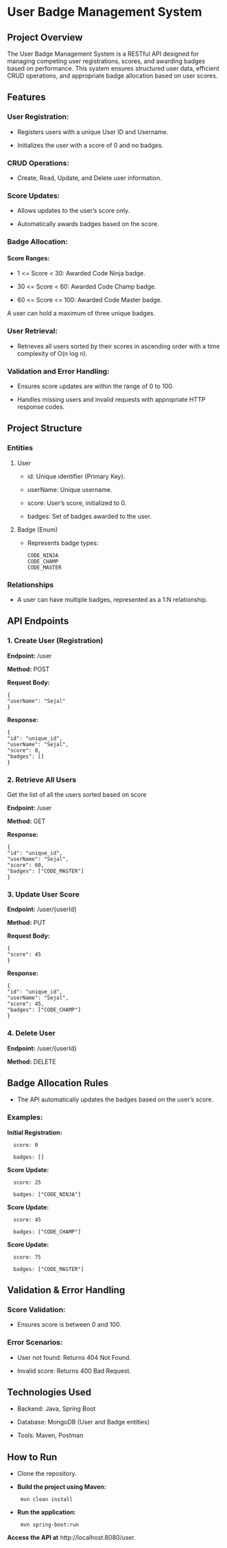 # User Badge Management System

## Project Overview

The User Badge Management System is a RESTful API designed for managing competing user registrations, scores, and awarding badges based on performance. This system ensures structured user data, efficient CRUD operations, and appropriate badge allocation based on user scores.

## Features

### User Registration:

- Registers users with a unique User ID and Username.

- Initializes the user with a score of 0 and no badges.

### CRUD Operations:

- Create, Read, Update, and Delete user information.

### Score Updates:

- Allows updates to the user’s score only.

- Automatically awards badges based on the score.

### Badge Allocation:

#### Score Ranges:

- 1 <= Score < 30: Awarded Code Ninja badge.

- 30 <= Score < 60: Awarded Code Champ badge.

- 60 <= Score <= 100: Awarded Code Master badge.

A user can hold a maximum of three unique badges.

### User Retrieval:

- Retrieves all users sorted by their scores in ascending order with a time complexity of O(n log n).

### Validation and Error Handling:

- Ensures score updates are within the range of 0 to 100.

- Handles missing users and invalid requests with appropriate HTTP response codes.

## Project Structure

### Entities

1. User

    - id: Unique identifier (Primary Key).

    - userName: Unique username.

    - score: User’s score, initialized to 0.

    - badges: Set of badges awarded to the user.

2. Badge (Enum)

    - Represents badge types:

          CODE_NINJA
          CODE_CHAMP
          CODE_MASTER

### Relationships

- A user can have multiple badges, represented as a 1:N relationship.

## API Endpoints

### 1. Create User (Registration)

**Endpoint:** /user

**Method:** POST

**Request Body:**

```
{
"userName": "Sejal"
}
```

**Response:**

```
{
"id": "unique_id",
"userName": "Sejal",
"score": 0,
"badges": []
}
```

### 2. Retrieve All Users

Get the list of all the users sorted based on score

**Endpoint:** /user

**Method:** GET

**Response:**

```
{
"id": "unique_id",
"userName": "Sejal",
"score": 60,
"badges": ["CODE_MASTER"]
}
```

### 3. Update User Score

**Endpoint:** /user/{userId}

**Method:** PUT

**Request Body:**

```
{
"score": 45
}
```

**Response:**

```
{
"id": "unique_id",
"userName": "Sejal",
"score": 45,
"badges": ["CODE_CHAMP"]
}
```

### 4. Delete User

**Endpoint:** /user/{userId}

**Method:** DELETE


## Badge Allocation Rules

- The API automatically updates the badges based on the user’s score.

### **Examples:**

**Initial Registration:**

      score: 0

      badges: []

   **Score Update:**

      score: 25

      badges: ["CODE_NINJA"]

   **Score Update:**

      score: 45

      badges: ["CODE_CHAMP"]

   **Score Update:**

      score: 75

      badges: ["CODE_MASTER"]


## Validation & Error Handling

### Score Validation:

   - Ensures score is between 0 and 100.

### Error Scenarios:

   - User not found: Returns 404 Not Found.

   - Invalid score: Returns 400 Bad Request.

## Technologies Used

   - Backend: Java, Spring Boot

   - Database: MongoDB (User and Badge entities)

   - Tools: Maven, Postman

## How to Run

   - Clone the repository.

   - **Build the project using Maven:**

          mvn clean install

   - **Run the application:**

          mvn spring-boot:run

**Access the API at** http://localhost:8080/user.